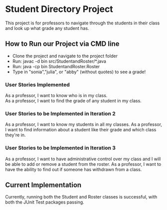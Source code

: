 # Student Directory Project
This project is for professors to navigate through the students in their class and look up what grade any  student has.

## How to Run our Project via CMD line
- Clone the project and navigate to the project folder
- Run: javac -d bin src/StudentandRoster/*.java
- Run: java -cp bin StudentandRoster.Roster
- Type in "sonia","julia", or "abby" (without quotes) to see a grade!

### User Stories Implemented
As a professor, I want to know who is in my class.  
As a professor, I want to find the grade of any student in my class.

### User Stories to be Implemented in Iteration 2
As a professor, I want to know my students in all my classes. 
As a professor, I want to find information about a student like their grade and which class they're in.

### User Stories to be Implemented in Iteration 3
As a professor, I want to have administrative control over my class and I will be able to add or remove a student from the roster.
As a professor, I want to have the ability to find out if someone has withdrawn from a class. 

## Current Implementation
Currently, running both the Student and Roster classes is successful, with both the JUnit Test packages passing. 


